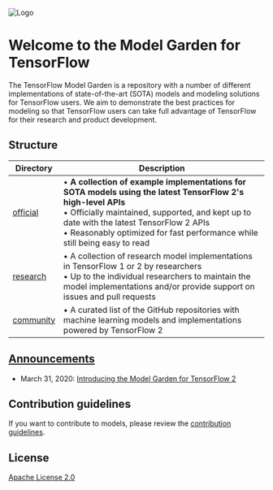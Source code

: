 ![Logo](https://storage.googleapis.com/model_garden_artifacts/TF_Model_Garden.png)

# Welcome to the Model Garden for TensorFlow

The TensorFlow Model Garden is a repository with a number of different implementations of state-of-the-art (SOTA) models and modeling solutions for TensorFlow users. We aim to demonstrate the best practices for modeling so that TensorFlow users can take full advantage of TensorFlow for their research and product development.

## Structure

| Directory | Description |
|-----------|-------------|
| [official](official) | • **A collection of example implementations for SOTA models using the latest TensorFlow 2's high-level APIs**<br />• Officially maintained, supported, and kept up to date with the latest TensorFlow 2 APIs<br />• Reasonably optimized for fast performance while still being easy to read |
| [research](research) | • A collection of research model implementations in TensorFlow 1 or 2 by researchers<br />• Up to the individual researchers to maintain the model implementations and/or provide support on issues and pull requests |
| [community](community) | • A curated list of the GitHub repositories with machine learning models and implementations powered by TensorFlow 2 |

## [Announcements](https://github.com/tensorflow/models/wiki/Announcements)
* March 31, 2020: [Introducing the Model Garden for TensorFlow 2](https://blog.tensorflow.org/2020/03/introducing-model-garden-for-tensorflow-2.html)

## Contribution guidelines

If you want to contribute to models, please review the [contribution guidelines](CONTRIBUTING.md).

## License

[Apache License 2.0](LICENSE)
